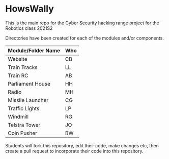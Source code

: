 # HowsWally
This is the main repo for the Cyber Security hacking range project for the Robotics class 2021S2

Directories have been created for each of the modules and/or components.

| Module/Folder Name | Who |
| -------| --- |
| Website | CB |
| Train Tracks | LL |
| Train RC | AB |
| Parliament House | HH |
| Radio | MH |
| Missile Launcher | CG |
| Traffic Lights | LP |
| Windmill | RG |
| Telstra Tower | JO |
| Coin Pusher | BW |

Students will fork this repository, edit their code, make changes etc, then create a pull request to incorporate their code into this repository.

